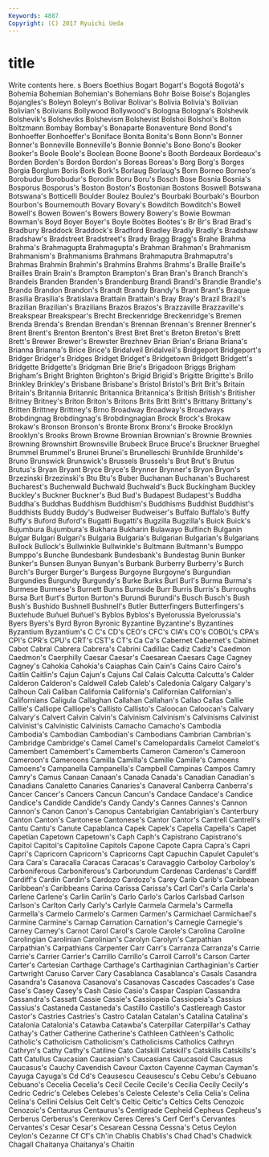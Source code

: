 ```yaml
---
Keywords: 4887 
Copyright: (C) 2017 Ryuichi Ueda
---
```


# title

Write contents here.
s Boers
Boethius Bogart Bogart's Bogotá Bogotá's Bohemia Bohemian Bohemian's Bohemians Bohr
Boise Boise's Bojangles Bojangles's Boleyn Boleyn's Bolivar Bolivar's Bolivia Bolivia's
Bolivian Bolivian's Bolivians Bollywood Bollywood's Bologna Bologna's Bolshevik Bolshevik's Bolsheviks
Bolshevism Bolshevist Bolshoi Bolshoi's Bolton Boltzmann Bombay Bombay's Bonaparte Bonaventure
Bond Bond's Bonhoeffer Bonhoeffer's Boniface Bonita Bonita's Bonn Bonn's Bonner
Bonner's Bonneville Bonneville's Bonnie Bonnie's Bono Bono's Booker Booker's Boole
Boole's Boolean Boone Boone's Booth Bordeaux Bordeaux's Borden Borden's Bordon
Bordon's Boreas Boreas's Borg Borg's Borges Borgia Borglum Boris Bork
Bork's Borlaug Borlaug's Born Borneo Borneo's Borobudur Borobudur's Borodin Boru
Boru's Bosch Bose Bosnia Bosnia's Bosporus Bosporus's Boston Boston's Bostonian
Bostons Boswell Botswana Botswana's Botticelli Boulder Boulez Boulez's Bourbaki Bourbaki's
Bourbon Bourbon's Bournemouth Bovary Bovary's Bowditch Bowditch's Bowell Bowell's Bowen
Bowen's Bowers Bowery Bowery's Bowie Bowman Bowman's Boyd Boyer Boyer's
Boyle Boötes Boötes's Br Br's Brad Brad's Bradbury Braddock Braddock's
Bradford Bradley Bradly Bradly's Bradshaw Bradshaw's Bradstreet Bradstreet's Brady Bragg
Bragg's Brahe Brahma Brahma's Brahmagupta Brahmagupta's Brahman Brahman's Brahmanism Brahmanism's
Brahmanisms Brahmans Brahmaputra Brahmaputra's Brahmas Brahmin Brahmin's Brahmins Brahms Brahms's
Braille Braille's Brailles Brain Brain's Brampton Brampton's Bran Bran's Branch
Branch's Brandeis Branden Branden's Brandenburg Brandi Brandi's Brandie Brandie's Brando
Brandon Brandon's Brandt Brandy Brandy's Brant Brant's Braque Brasilia Brasilia's
Bratislava Brattain Brattain's Bray Bray's Brazil Brazil's Brazilian Brazilian's Brazilians
Brazos Brazos's Brazzaville Brazzaville's Breakspear Breakspear's Brecht Breckenridge Breckenridge's Bremen
Brenda Brenda's Brendan Brendan's Brennan Brennan's Brenner Brenner's Brent Brent's
Brenton Brenton's Brest Bret Bret's Breton Breton's Brett Brett's Brewer
Brewer's Brewster Brezhnev Brian Brian's Briana Briana's Brianna Brianna's Brice
Brice's Bridalveil Bridalveil's Bridgeport Bridgeport's Bridger Bridger's Bridges Bridget Bridget's
Bridgetown Bridgett Bridgett's Bridgette Bridgette's Bridgman Brie Brie's Brigadoon Briggs
Brigham Brigham's Bright Brighton Brighton's Brigid Brigid's Brigitte Brigitte's Brillo
Brinkley Brinkley's Brisbane Brisbane's Bristol Bristol's Brit Brit's Britain Britain's
Britannia Britannic Britannica Britannica's British British's Britisher Britney Britney's Briton
Briton's Britons Brits Britt Britt's Brittany Brittany's Britten Brittney Brittney's
Brno Broadway Broadway's Broadways Brobdingnag Brobdingnag's Brobdingnagian Brock Brock's Brokaw
Brokaw's Bronson Bronson's Bronte Bronx Bronx's Brooke Brooklyn Brooklyn's Brooks
Brown Browne Brownian Brownian's Brownie Brownies Browning Brownshirt Brownsville Brubeck
Bruce Bruce's Bruckner Brueghel Brummel Brummel's Brunei Brunei's Brunelleschi Brunhilde
Brunhilde's Bruno Brunswick Brunswick's Brussels Brussels's Brut Brut's Brutus Brutus's
Bryan Bryant Bryce Bryce's Brynner Brynner's Bryon Bryon's Brzezinski Brzezinski's
Btu Btu's Buber Buchanan Buchanan's Bucharest Bucharest's Buchenwald Buchwald Buchwald's
Buck Buckingham Buckley Buckley's Buckner Buckner's Bud Bud's Budapest Budapest's
Buddha Buddha's Buddhas Buddhism Buddhism's Buddhisms Buddhist Buddhist's Buddhists Buddy
Buddy's Budweiser Budweiser's Buffalo Buffalo's Buffy Buffy's Buford Buford's Bugatti
Bugatti's Bugzilla Bugzilla's Buick Buick's Bujumbura Bujumbura's Bukhara Bukharin Bulawayo
Bulfinch Bulganin Bulgar Bulgari Bulgari's Bulgaria Bulgaria's Bulgarian Bulgarian's Bulgarians
Bullock Bullock's Bullwinkle Bullwinkle's Bultmann Bultmann's Bumppo Bumppo's Bunche Bundesbank
Bundesbank's Bundestag Bunin Bunker Bunker's Bunsen Bunyan Bunyan's Burbank Burberry
Burberry's Burch Burch's Burger Burger's Burgess Burgoyne Burgoyne's Burgundian Burgundies
Burgundy Burgundy's Burke Burks Burl Burl's Burma Burma's Burmese Burmese's
Burnett Burns Burnside Burr Burris Burris's Burroughs Bursa Burt Burt's
Burton Burton's Burundi Burundi's Busch Busch's Bush Bush's Bushido Bushnell
Bushnell's Butler Butterfingers Butterfingers's Buxtehude Buñuel Buñuel's Byblos Byblos's Byelorussia
Byelorussia's Byers Byers's Byrd Byron Byronic Byzantine Byzantine's Byzantines Byzantium
Byzantium's C C's CD's CEO's CFC's CIA's CO's COBOL's CPA's
CPI's CPR's CPU's CRT's CST's CT's Ca Ca's Cabernet Cabernet's
Cabinet Cabot Cabral Cabrera Cabrera's Cabrini Cadillac Cadiz Cadiz's Caedmon
Caedmon's Caerphilly Caesar Caesar's Caesarean Caesars Cage Cagney Cagney's Cahokia
Cahokia's Caiaphas Cain Cain's Cains Cairo Cairo's Caitlin Caitlin's Cajun
Cajun's Cajuns Cal Calais Calcutta Calcutta's Calder Calderon Calderon's Caldwell
Caleb Caleb's Caledonia Calgary Calgary's Calhoun Cali Caliban California California's
Californian Californian's Californians Caligula Callaghan Callahan Callahan's Callao Callas Callie
Callie's Calliope Calliope's Callisto Callisto's Caloocan Caloocan's Calvary Calvary's Calvert
Calvin Calvin's Calvinism Calvinism's Calvinisms Calvinist Calvinist's Calvinistic Calvinists Camacho
Camacho's Cambodia Cambodia's Cambodian Cambodian's Cambodians Cambrian Cambrian's Cambridge Cambridge's
Camel Camel's Camelopardalis Camelot Camelot's Camembert Camembert's Camemberts Cameron Cameron's
Cameroon Cameroon's Cameroons Camilla Camilla's Camille Camille's Camoens Camoens's Campanella
Campanella's Campbell Campinas Campos Camry Camry's Camus Canaan Canaan's Canada
Canada's Canadian Canadian's Canadians Canaletto Canaries Canaries's Canaveral Canberra Canberra's
Cancer Cancer's Cancers Cancun Cancun's Candace Candace's Candice Candice's Candide
Candide's Candy Candy's Cannes Cannes's Cannon Cannon's Canon Canon's Canopus
Cantabrigian Cantabrigian's Canterbury Canton Canton's Cantonese Cantonese's Cantor Cantor's Cantrell
Cantrell's Cantu Cantu's Canute Capablanca Capek Capek's Capella Capella's Capet
Capetian Capetown Capetown's Caph Caph's Capistrano Capistrano's Capitol Capitol's Capitoline
Capitols Capone Capote Capra Capra's Capri Capri's Capricorn Capricorn's Capricorns
Capt Capuchin Capulet Capulet's Cara Cara's Caracalla Caracas Caracas's Caravaggio
Carboloy Carboloy's Carboniferous Carboniferous's Carborundum Cardenas Cardenas's Cardiff Cardiff's Cardin
Cardin's Cardozo Cardozo's Carey Carib Carib's Caribbean Caribbean's Caribbeans Carina
Carissa Carissa's Carl Carl's Carla Carla's Carlene Carlene's Carlin Carlin's
Carlo Carlo's Carlos Carlsbad Carlson Carlson's Carlton Carly Carly's Carlyle
Carmela Carmela's Carmella Carmella's Carmelo Carmelo's Carmen Carmen's Carmichael Carmichael's
Carmine Carmine's Carnap Carnation Carnation's Carnegie Carnegie's Carney Carney's Carnot
Carol Carol's Carole Carole's Carolina Caroline Carolingian Carolinian Carolinian's Carolyn
Carolyn's Carpathian Carpathian's Carpathians Carpenter Carr Carr's Carranza Carranza's Carrie
Carrie's Carrier Carrier's Carrillo Carrillo's Carroll Carroll's Carson Carter Carter's
Cartesian Carthage Carthage's Carthaginian Carthaginian's Cartier Cartwright Caruso Carver Cary
Casablanca Casablanca's Casals Casandra Casandra's Casanova Casanova's Casanovas Cascades Cascades's
Case Case's Casey Casey's Cash Casio Casio's Caspar Caspian Cassandra
Cassandra's Cassatt Cassie Cassie's Cassiopeia Cassiopeia's Cassius Cassius's Castaneda Castaneda's
Castillo Castillo's Castlereagh Castor Castor's Castries Castries's Castro Catalan Catalan's
Catalina Catalina's Catalonia Catalonia's Catawba Catawba's Caterpillar Caterpillar's Cathay Cathay's
Cather Catherine Catherine's Cathleen Cathleen's Catholic Catholic's Catholicism Catholicism's Catholicisms
Catholics Cathryn Cathryn's Cathy Cathy's Catiline Cato Catskill Catskill's Catskills
Catskills's Catt Catullus Caucasian Caucasian's Caucasians Caucasoid Caucasus Caucasus's Cauchy
Cavendish Cavour Caxton Cayenne Cayman Cayman's Cayuga Cayuga's Cd Cd's
Ceausescu Ceausescu's Cebu Cebu's Cebuano Cebuano's Cecelia Cecelia's Cecil Cecile
Cecile's Cecilia Cecily Cecily's Cedric Cedric's Celebes Celebes's Celeste Celeste's
Celia Celia's Celina Celina's Cellini Celsius Celt Celt's Celtic Celtic's
Celtics Celts Cenozoic Cenozoic's Centaurus Centaurus's Centigrade Cepheid Cepheus Cepheus's
Cerberus Cerberus's Cerenkov Ceres Ceres's Cerf Cerf's Cervantes Cervantes's Cesar
Cesar's Cesarean Cessna Cessna's Cetus Ceylon Ceylon's Cezanne Cf Cf's
Ch'in Chablis Chablis's Chad Chad's Chadwick Chagall Chaitanya Chaitanya's Chaitin
